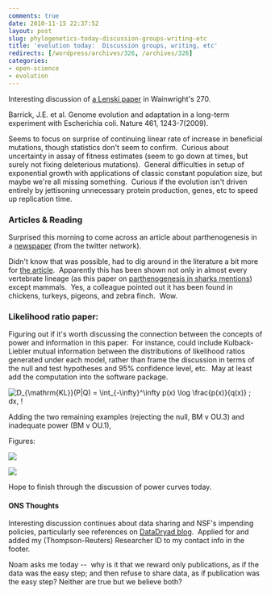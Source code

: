 ```yaml
---
comments: true
date: 2010-11-15 22:37:52
layout: post
slug: phylogenetics-today-discussion-groups-writing-etc
title: 'evolution today:  Discussion groups, writing, etc'
redirects: [/wordpress/archives/326, /archives/326]
categories:
- open-science
- evolution
---
```


Interesting discussion of [a Lenski paper](http://www.mendeley.com/research/genome-evolution-and-adaptation-in-a-longterm-experiment-with-escherichia-coli?utm_source=desktop&utm_medium=0.9.8.1&utm_campaign=open_catalog&userDocumentId={98edad94-30b4-4e6e-a905-243c3391c835}) in Wainwright's 270.

Barrick, J.E. et al. Genome evolution and adaptation in a long-term experiment with Escherichia coli. Nature 461, 1243-7(2009).

Seems to focus on surprise of continuing linear rate of increase in beneficial mutations, though statistics don't seem to confirm.  Curious about uncertainty in assay of fitness estimates (seem to go down at times, but surely not fixing deleterious mutations).  General difficulties in setup of exponential growth with applications of classic constant population size, but maybe we're all missing something.  Curious if the evolution isn't driven entirely by jettisoning unnecessary protein production, genes, etc to speed up replication time.


### Articles & Reading


Surprised this morning to come across an article about parthenogenesis in a [newspaper](http://www.charlotteobserver.com/2010/11/15/1839395/these-super-snakes-dont-need-a.html) (from the twitter network).

Didn't know that was possible, had to dig around in the literature a bit more for [the article](http://rsbl.royalsocietypublishing.org/content/early/2010/10/21/rsbl.2010.0793.abstract).  Apparently this has been shown not only in almost every vertebrate lineage (as this paper on [parthenogenesis in sharks mentions](http://rsbl.royalsocietypublishing.org/content/3/4/425.full)) except mammals.  Yes, a colleague pointed out it has been found in chickens, turkeys, pigeons, and zebra finch.  Wow.


### Likelihood ratio paper:


Figuring out if it's worth discussing the connection between the concepts of power and information in this paper.  For instance, could include Kulback-Liebler mutual information between the distributions of likelihood ratios generated under each model, rather than frame the discussion in terms of the null and test hypotheses and 95% confidence level, etc.  May at least add the computation into the software package.

![D_{\mathrm{KL}}(P\|Q) = \int_{-\infty}^\infty p(x) \log \frac{p(x)}{q(x)} \; dx, \!](http://upload.wikimedia.org/math/b/9/4/b9494fe37085e28fb04643bce8600f90.png)

Adding the two remaining examples (rejecting the null, BM v OU.3) and inadequate power (BM v OU.1),

Figures:

![]( http://farm5.staticflickr.com/4091/5180123414_d18351bdd9_o.png )


![]( http://farm2.staticflickr.com/1044/5180123460_d7c672f08b_o.png )


Hope to finish through the discussion of power curves today.


#### ONS Thoughts


Interesting discussion continues about data sharing and NSF's impending policies, particularly see references on [DataDryad blog](http://blog.datadryad.org/2010/11/15/nsf-policy-on-dissemination-and-sharing-of-research-results/).  Applied for and added my (Thompson-Reuters) Researcher ID to my contact info in the footer.

Noam asks me today --  why is it that we reward only publications, as if the  data was the easy step; and then refuse to share data, as if  publication was the easy step? Neither are true but we believe both?
